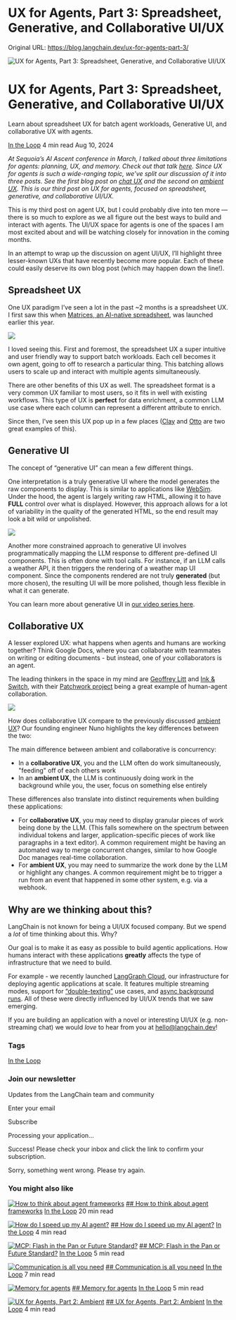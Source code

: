 # UX for Agents, Part 3: Spreadsheet, Generative, and Collaborative UI/UX

Original URL: https://blog.langchain.dev/ux-for-agents-part-3/


![UX for Agents, Part 3: Spreadsheet, Generative, and Collaborative UI/UX](/content/images/size/w760/format/webp/2024/08/UX-for-agents---spreadsheet---part-3.png)

# UX for Agents, Part 3: Spreadsheet, Generative, and Collaborative UI/UX

Learn about spreadsheet UX for batch agent workloads, Generative UI, and collaborative UX with agents.

[In the Loop](/tag/in-the-loop/)
4 min read
Aug 10, 2024



*At Sequoia’s AI Ascent conference in March, I talked about three limitations for agents: planning, UX, and memory. Check out that talk* [*here*](https://www.youtube.com/watch?v=pBBe1pk8hf4&ref=blog.langchain.dev)*. Since UX for agents is such a wide-ranging topic, we’ve split our discussion of it into three posts. See the first blog post on* [*chat UX*](https://blog.langchain.dev/ux-for-agents-part-1-chat-2/) *and the second on* [*ambient UX*](https://blog.langchain.dev/ux-for-agents-part-2-ambient/)*. This is our third post on UX for agents, focused on spreadsheet, generative, and collaborative UI/UX.*

This is my third post on agent UX, but I could probably dive into ten more — there is so much to explore as we all figure out the best ways to build and interact with agents. The UI/UX space for agents is one of the spaces I am most excited about and will be watching closely for innovation in the coming months.

In an attempt to wrap up the discussion on agent UI/UX, I’ll highlight three lesser-known UXs that have recently become more popular. Each of these could easily deserve its own blog post (which may happen down the line!).

## Spreadsheet UX

One UX paradigm I’ve seen a lot in the past ~2 months is a spreadsheet UX. I first saw this when [Matrices, an AI-native spreadsheet](https://x.com/dina_yrl/status/1753206294784418024?ref=blog.langchain.dev), was launched earlier this year.

![](https://blog.langchain.dev/content/images/2024/08/Screenshot-2024-08-05-at-3.35.48-PM.png)

I loved seeing this. First and foremost, the spreadsheet UX a super intuitive and user friendly way to support batch workloads. Each cell becomes it own agent, going to off to research a particular thing. This batching allows users to scale up and interact with multiple agents simultaneously.

There are other benefits of this UX as well. The spreadsheet format is a very common UX familiar to most users, so it fits in well with existing workflows. This type of UX is **perfect** for data enrichment, a common LLM use case where each column can represent a different attribute to enrich.

Since then, I’ve seen this UX pop up in a few places ([Clay](https://www.clay.com/?ref=blog.langchain.dev) and [Otto](https://x.com/SullyOmarr/status/1803779798658859067?ref=blog.langchain.dev) are two great examples of this).

## Generative UI

The concept of “generative UI” can mean a few different things.

One interpretation is a truly generative UI where the model generates the raw components to display. This is similar to applications like [WebSim](https://websim.ai/?ref=blog.langchain.dev). Under the hood, the agent is largely writing raw HTML, allowing it to have **FULL** control over what is displayed. However, this approach allows for a lot of variability in the quality of the generated HTML, so the end result may look a bit wild or unpolished.

![](https://blog.langchain.dev/content/images/2024/08/Screenshot-2024-08-05-at-4.26.37-PM.png)

Another more constrained approach to generative UI involves programmatically mapping the LLM response to different pre-defined UI components. This is often done with tool calls. For instance, if an LLM calls a weather API, it then triggers the rendering of a weather map UI component. Since the components rendered are not truly **generated** (but more chosen), the resulting UI will be more polished, though less flexible in what it can generate.

You can learn more about generative UI in [our video series here](https://www.youtube.com/watch?v=mL_KuQgX9Oc&ref=blog.langchain.dev).

## Collaborative UX

A lesser explored UX: what happens when agents and humans are working together? Think Google Docs, where you can collaborate with teammates on writing or editing documents - but instead, one of your collaborators is an agent.

The leading thinkers in the space in my mind are [Geoffrey Litt](https://x.com/geoffreylitt?ref_src=twsrc%5Egoogle%7Ctwcamp%5Eserp%7Ctwgr%5Eauthor&ref=blog.langchain.dev) and [Ink & Switch](https://www.inkandswitch.com/?ref=blog.langchain.dev), with their [Patchwork project](https://x.com/geoffreylitt/status/1784717440720507355?ref=blog.langchain.dev) being a great example of human-agent collaboration.

![](https://blog.langchain.dev/content/images/2024/08/GMSSnRLWgAAO8Qi.jpeg)

How does collaborative UX compare to the previously discussed [ambient UX](https://blog.langchain.dev/ux-for-agents-part-2-ambient/)? Our founding engineer Nuno highlights the key differences between the two:

The main difference between ambient and collaborative is concurrency:

* In a **collaborative UX**, you and the LLM often do work simultaneously, "feeding" off of each others work
* In an **ambient UX**, the LLM is continuously doing work in the background while you, the user, focus on something else entirely

These differences also translate into distinct requirements when building these applications:

* For **collaborative UX**, you may need to display granular pieces of work being done by the LLM. (This falls somewhere on the spectrum between individual tokens and larger, application-specific pieces of work like paragraphs in a text editor). A common requirement might be having an automated way to merge concurrent changes, similar to how Google Doc manages real-time collaboration.
* For **ambient UX**, you may need to summarize the work done by the LLM or highlight any changes. A common requirement might be to trigger a run from an event that happened in some other system, e.g. via a webhook.

## Why are we thinking about this?

LangChain is not known for being a UI/UX focused company. But we spend a *lot* of time thinking about this. Why?

Our goal is to make it as easy as possible to build agentic applications. How humans interact with these applications **greatly** affects the type of infrastructure that we need to build.

For example - we recently launched [LangGraph Cloud](https://blog.langchain.dev/langgraph-cloud/), our infrastructure for deploying agentic applications at scale. It features multiple streaming modes, support for [“double-texting”](https://langchain-ai.github.io/langgraph/cloud/concepts/api/?ref=blog.langchain.dev#double-texting) use cases, and [async background runs](https://langchain-ai.github.io/langgraph/cloud/concepts/api/?ref=blog.langchain.dev#stateless-runs). All of these were directly influenced by UI/UX trends that we saw emerging.

If you are building an application with a novel or interesting UI/UX (e.g. non-streaming chat) we would *love* to hear from you at [hello@langchain.dev](mailto:hello@langchain.dev)!


### Tags

[In the Loop](/tag/in-the-loop/)

### Join our newsletter

Updates from the LangChain team and community

Enter your email

Subscribe

Processing your application...

Success! Please check your inbox and click the link to confirm your subscription.

Sorry, something went wrong. Please try again.




### You might also like

[![How to think about agent frameworks](/content/images/size/w760/format/webp/2025/04/Screenshot-2025-04-20-at-10.19.41-AM.png)](/how-to-think-about-agent-frameworks/)
[## How to think about agent frameworks](/how-to-think-about-agent-frameworks/)
[In the Loop](/tag/in-the-loop/)
20 min read



[![How do I speed up my AI agent?](/content/images/size/w760/format/webp/2025/03/openart-image_zkfUurHZ_1742063594759_raw.jpg)](/how-do-i-speed-up-my-agent/)
[## How do I speed up my AI agent?](/how-do-i-speed-up-my-agent/)
[In the Loop](/tag/in-the-loop/)
4 min read



[![MCP: Flash in the Pan or Future Standard?](https://images.unsplash.com/photo-1620662736427-b8a198f52a4d?crop=entropy&cs=tinysrgb&fit=max&fm=webp&ixid=M3wxMTc3M3wwfDF8c2VhcmNofDd8fGRlYmF0ZXxlbnwwfHx8fDE3NDEzNzcwMzZ8MA&ixlib=rb-4.0.3&q=80&w=760)](/mcp-fad-or-fixture/)
[## MCP: Flash in the Pan or Future Standard?](/mcp-fad-or-fixture/)
[In the Loop](/tag/in-the-loop/)
5 min read



[![Communication is all you need](/content/images/size/w760/format/webp/2024/10/https___replicate.delivery_yhqm_48NVpCrAS8pfVaHsDqTEoZnFJj390IVQsmrJDfn18A6s4eUnA_out-0.webp)](/communication-is-all-you-need/)
[## Communication is all you need](/communication-is-all-you-need/)
[In the Loop](/tag/in-the-loop/)
7 min read



[![Memory for agents](/content/images/size/w760/format/webp/2024/10/Screenshot-2024-10-19-at-9.59.50-AM.png)](/memory-for-agents/)
[## Memory for agents](/memory-for-agents/)
[In the Loop](/tag/in-the-loop/)
5 min read



[![UX for Agents, Part 2: Ambient](/content/images/size/w760/format/webp/2024/08/UX-for-agents---ambient---part-2--1-.png)](/ux-for-agents-part-2-ambient/)
[## UX for Agents, Part 2: Ambient](/ux-for-agents-part-2-ambient/)
[In the Loop](/tag/in-the-loop/)
4 min read






